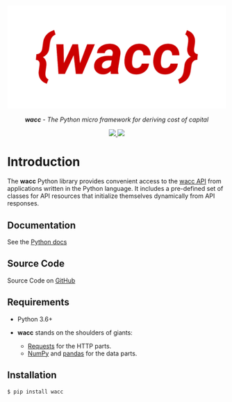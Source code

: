 <p align="center">
  <a href="https://github.com/pax1a/wacc"><img src="https://github.com/pax1a/wacc/blob/main/docs/img/wacc-logo-nbg-wd.png" alt="wacc"></a>
</p>
<p align="center">
  <em><b>wacc</b> - The Python micro framework for deriving cost of capital</em>
</p>
<p align="center">
      <a href="https://travis-ci.com/pax1a/wacc">
        <img src="https://travis-ci.com/pax1a/wacc.svg?branch=main"/>
      </a>
      <a href="https://codecov.io/gh/pax1a/wacc">
        <img src="https://codecov.io/gh/pax1a/wacc/branch/main/graph/badge.svg?token=6CVZ1XENIV"/>
      </a>
</p>

# Introduction

The **wacc** Python library provides convenient access to the <a href="https://api.wacc.io" target="_blank">wacc API</a> from applications written in the Python language. It includes a pre-defined set of classes for API resources that initialize themselves dynamically from API responses.


## Documentation

See the <a href="https://py.wacc.io" target="_blank">Python docs</a>

## Source Code

Source Code on <a href="https://github.com/pax1a/wacc" target="_blank">GitHub</a>


## Requirements

* Python 3.6+

* **wacc** stands on the shoulders of giants:

  - <a href="https://github.com/psf/requests" class="external-link" target="_blank">Requests</a> for the HTTP parts.
  - <a href="https://numpy.org/" class="external-link" target="_blank">NumPy</a> and <a href="https://pandas.pydata.org/" class="external-link" target="_blank">pandas</a> for the data parts.

## Installation


```console
$ pip install wacc
```
